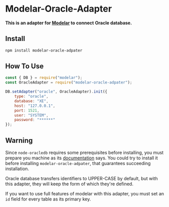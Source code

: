 # Modelar-Oracle-Adapter

**This is an adapter for [Modelar](http://modelar.hyurl.com) to connect**
**Oracle database.**

## Install

```sh
npm install modelar-oracle-adpater
```

## How To Use

```javascript
const { DB } = require("modelar");
const OracleAdapter = require("modelar-oracle-adpater");

DB.setAdapter("oracle", OracleAdapter).init({
    type: "oracle",
    database: "XE",
    host: "127.0.0.1",
    port: 1521,
    user: "SYSTEM",
    password: "******"
});
```

## Warning

Since `node-oracledb` requires some prerequisites before installing, you must 
prepare you machine as its
[documentation](https://github.com/oracle/node-oracledb/blob/master/INSTALL.md)
says. You could try to install it before installing `modelar-oracle-adpater`, 
that guarantees succeeding installation.

Oracle database transfers identifiers to UPPER-CASE by default, but with this 
adapter, they will keep the form of which they're defined.

If you want to use full features of modelar with this adapter, you must set an
`id` field for every table as its primary key.